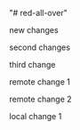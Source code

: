 "# red-all-over" 

new changes

second changes

third change

remote change 1

remote change 2

local change 1


